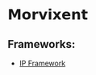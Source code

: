 # **𝗠𝗼𝗿𝘃𝗶𝘅𝗲𝗻𝘁**








## Frameworks:

- [IP Framework](https://github.com/Morvixent/IP-Framework)


